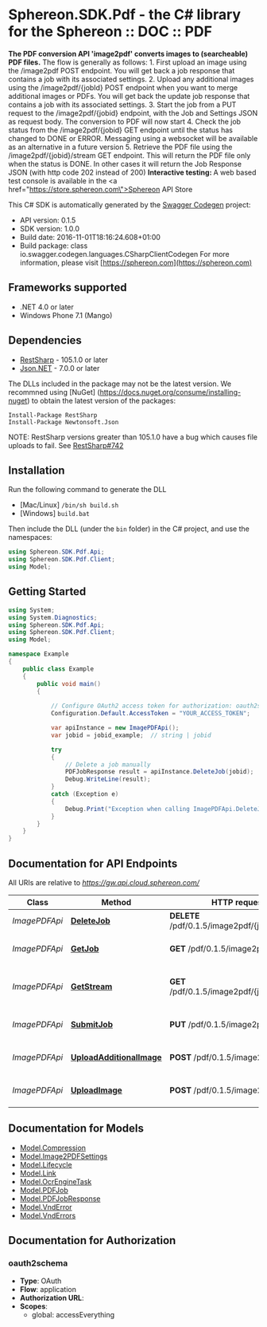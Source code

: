 # Sphereon.SDK.Pdf - the C# library for the Sphereon :: DOC :: PDF

<b>The PDF conversion API 'image2pdf' converts images to (searcheable) PDF files.</b>    The flow is generally as follows:  1. First upload an image using the /image2pdf POST endpoint. You will get back a job response that contains a job with its associated settings.  2. Upload any additional images using the /image2pdf/{jobId} POST endpoint when you want to merge additional images or PDFs. You will get back the update job response that contains a job with its associated settings.  3. Start the job from a PUT request to the /image2pdf/{jobid} endpoint, with the Job and Settings JSON as request body. The conversion to PDF will now start  4. Check the job status from the /image2pdf/{jobid} GET endpoint until the status has changed to DONE or ERROR. Messaging using a websocket will be available as an alternative in a future version  5. Retrieve the PDF file using the /image2pdf/{jobid}/stream GET endpoint. This will return the PDF file only when the status is DONE. In other cases it will return the Job Response JSON (with http code 202 instead of 200)      <b>Interactive testing: </b>A web based test console is available in the <a href=\"https://store.sphereon.com\">Sphereon API Store</a>

This C# SDK is automatically generated by the [Swagger Codegen](https://github.com/swagger-api/swagger-codegen) project:

- API version: 0.1.5
- SDK version: 1.0.0
- Build date: 2016-11-01T18:16:24.608+01:00
- Build package: class io.swagger.codegen.languages.CSharpClientCodegen
    For more information, please visit [https://sphereon.com](https://sphereon.com)

## Frameworks supported
- .NET 4.0 or later
- Windows Phone 7.1 (Mango)

## Dependencies
- [RestSharp](https://www.nuget.org/packages/RestSharp) - 105.1.0 or later
- [Json.NET](https://www.nuget.org/packages/Newtonsoft.Json/) - 7.0.0 or later

The DLLs included in the package may not be the latest version. We recommned using [NuGet] (https://docs.nuget.org/consume/installing-nuget) to obtain the latest version of the packages:
```
Install-Package RestSharp
Install-Package Newtonsoft.Json
```

NOTE: RestSharp versions greater than 105.1.0 have a bug which causes file uploads to fail. See [RestSharp#742](https://github.com/restsharp/RestSharp/issues/742)

## Installation
Run the following command to generate the DLL
- [Mac/Linux] `/bin/sh build.sh`
- [Windows] `build.bat`

Then include the DLL (under the `bin` folder) in the C# project, and use the namespaces:
```csharp
using Sphereon.SDK.Pdf.Api;
using Sphereon.SDK.Pdf.Client;
using Model;
```

## Getting Started

```csharp
using System;
using System.Diagnostics;
using Sphereon.SDK.Pdf.Api;
using Sphereon.SDK.Pdf.Client;
using Model;

namespace Example
{
    public class Example
    {
        public void main()
        {
            
            // Configure OAuth2 access token for authorization: oauth2schema
            Configuration.Default.AccessToken = "YOUR_ACCESS_TOKEN";

            var apiInstance = new ImagePDFApi();
            var jobid = jobid_example;  // string | jobid

            try
            {
                // Delete a job manually
                PDFJobResponse result = apiInstance.DeleteJob(jobid);
                Debug.WriteLine(result);
            }
            catch (Exception e)
            {
                Debug.Print("Exception when calling ImagePDFApi.DeleteJob: " + e.Message );
            }
        }
    }
}
```

<a name="documentation-for-api-endpoints"></a>
## Documentation for API Endpoints

All URIs are relative to *https://gw.api.cloud.sphereon.com/*

Class | Method | HTTP request | Description
------------ | ------------- | ------------- | -------------
*ImagePDFApi* | [**DeleteJob**](docs/ImagePDFApi.md#deletejob) | **DELETE** /pdf/0.1.5/image2pdf/{jobid} | Delete a job manually
*ImagePDFApi* | [**GetJob**](docs/ImagePDFApi.md#getjob) | **GET** /pdf/0.1.5/image2pdf/{jobid} | Job definition and state
*ImagePDFApi* | [**GetStream**](docs/ImagePDFApi.md#getstream) | **GET** /pdf/0.1.5/image2pdf/{jobid}/stream | Get the current result stream
*ImagePDFApi* | [**SubmitJob**](docs/ImagePDFApi.md#submitjob) | **PUT** /pdf/0.1.5/image2pdf/{jobid} | Submit PDF job for processing
*ImagePDFApi* | [**UploadAdditionalImage**](docs/ImagePDFApi.md#uploadadditionalimage) | **POST** /pdf/0.1.5/image2pdf/{jobid} | Upload an additional image
*ImagePDFApi* | [**UploadImage**](docs/ImagePDFApi.md#uploadimage) | **POST** /pdf/0.1.5/image2pdf | Upload (first) image


<a name="documentation-for-models"></a>
## Documentation for Models

 - [Model.Compression](docs/Compression.md)
 - [Model.Image2PDFSettings](docs/Image2PDFSettings.md)
 - [Model.Lifecycle](docs/Lifecycle.md)
 - [Model.Link](docs/Link.md)
 - [Model.OcrEngineTask](docs/OcrEngineTask.md)
 - [Model.PDFJob](docs/PDFJob.md)
 - [Model.PDFJobResponse](docs/PDFJobResponse.md)
 - [Model.VndError](docs/VndError.md)
 - [Model.VndErrors](docs/VndErrors.md)


## Documentation for Authorization

### oauth2schema

- **Type**: OAuth
- **Flow**: application
- **Authorization URL**: 
- **Scopes**: 
  - global: accessEverything

